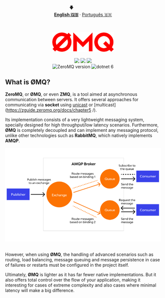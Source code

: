 <p align="center"></p>
<p align="center">
  <span>🡇&nbsp;&nbsp;&nbsp;&nbsp;&nbsp;&nbsp;&nbsp;&nbsp;&nbsp;&nbsp;&nbsp;&nbsp;&nbsp;&nbsp;&nbsp;&nbsp;&nbsp;&nbsp;&nbsp;</span>
  <br>
  <strong><a href="#">English 🇬🇧</a></strong>
  ·
  <a href="/docs/README_pt-BR.md">Português  🇧🇷</a>
</p>

<br>
<br>

<div align="center">
  <img width="200" alt="zeromq logo" src=".\docs\assets\zeromq.png" href="https://zguide.zeromq.org/docs/preface/"/>
  <br>
  <br>
</div>

<div style="display: inline_block" align="center">
  <img src="https://img.shields.io/github/last-commit/ving-developer/ZmqRequestReplySample?style=flat&logo=github"/>
  <img src="https://img.shields.io/github/stars/ving-developer?logo=github&color=yellow"/>
  <a href="https://www.linkedin.com/in/henrique-barros-7b1812209/">
    <img src="https://img.shields.io/badge/Linkedin-Henrique%20Barros-blue?style=flat&logo=linkedin"/>
  </a>
</div>

<div style="display: inline_block" align="center">
<img alt="ZeroMQ version" src="https://img.shields.io/nuget/v/zeromq?logo=zeromq&logoColor=%23f00&label=ZMQ&color=red&link=https%3A%2F%2Fzguide.zeromq.org%2Fdocs%2Fpreface%2F
">
<img alt="dotnet 6" src="https://img.shields.io/badge/-.NET%206.0-blueviolet
">
</div>

## What is ØMQ?

  __ZeroMQ__, or __ØMQ__, or even __ZMQ__, is a tool aimed at asynchronous communication between servers. It offers several approaches for communicating via __socket__ using [unicast](https://zguide.zeromq.org/docs/chapter2/#Unicast-Transports) or [multicast](https://zguide.zeromq.org/docs/chapter5 /).

  Its implementation consists of a very lightweight messaging system, specially designed for high throughput/low latency scenarios. Furthermore, __ØMQ__ is completely decoupled and can implement any messaging protocol, unlike other technologies such as __RabbitMQ__, which natively implements __AMQP__.

<div align="center">
   <img width="800" src=".\docs\assets\amqp-example.png"/>
   <br>
   <br>
</div>

However, when using __ØMQ__, the handling of advanced scenarios such as routing, load balancing, message queuing and message persistence in case of failures or restarts must be configured in the project itself.

Ultimately, __ØMQ__ is lighter as it has far fewer native implementations. But it also offers total control over the flow of your application, making it interesting for cases of extreme complexity and also cases where minimal latency will make a big difference.